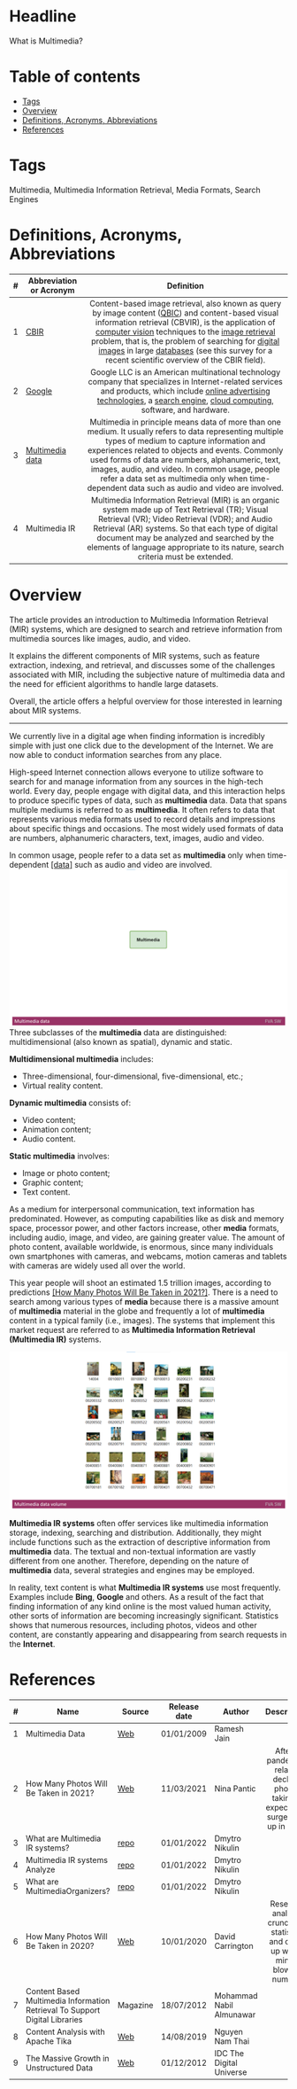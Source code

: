 # Headline
What is Multimedia?

# Table of contents
- [Tags](./MultimediaData_en.md#tags)
- [Overview](./MultimediaData_en.md#overview)
- [Definitions, Acronyms, Abbreviations](./MultimediaData_en.md#definitions-acronyms-abbreviations)
- [References](./MultimediaData_en.md#references)

# Tags
Multimedia, Multimedia Information Retrieval, Media Formats, Search Engines

# Definitions, Acronyms, Abbreviations
| # | Abbreviation or Acronym | Definition     |
| - | ------------------------|:--------------:|
| 1 | [CBIR](https://en.wikipedia.org/wiki/Content-based_image_retrieval)|Content-based image retrieval, also known as query by image content ([QBIC](https://en.wikipedia.org/wiki/Content-based_image_retrieval#QBIC)) and content-based visual information retrieval (CBVIR), is the application of [computer vision](https://en.wikipedia.org/wiki/Computer_vision) techniques to the [image retrieval](https://en.wikipedia.org/wiki/Image_retrieval) problem, that is, the problem of searching for [digital images](https://en.wikipedia.org/wiki/Digital_image) in large [databases](https://en.wikipedia.org/wiki/Database) (see this survey for a recent scientific overview of the CBIR field). |
| 2 | [Google](https://en.wikipedia.org/wiki/Google)| Google LLC is an American multinational technology company that specializes in Internet-related services and products, which include [online advertising technologies](https://en.wikipedia.org/wiki/Online_advertising), a [search engine](https://en.wikipedia.org/wiki/Search_engine), [cloud computing](https://en.wikipedia.org/wiki/Cloud_computing), software, and hardware.|
| 3 | [Multimedia data](https://link.springer.com/referenceworkentry/10.1007%2F978-0-387-39940-9_1008)| Multimedia in principle means data of more than one medium. It usually refers to data representing multiple types of medium to capture information and experiences related to objects and events. Commonly used forms of data are numbers, alphanumeric, text, images, audio, and video. In common usage, people refer a data set as multimedia only when time-dependent data such as audio and video are involved.|
| 4 | Multimedia IR| Multimedia Information Retrieval (MIR) is an organic system made up of Text Retrieval (TR); Visual Retrieval (VR); Video Retrieval (VDR); and Audio Retrieval (AR) systems. So that each type of digital document may be analyzed and searched by the elements of language appropriate to its nature, search criteria must be extended.|

# Overview
The article provides an introduction to Multimedia Information Retrieval (MIR) systems, which are designed to search and retrieve information from multimedia sources like images, audio, and video. 

It explains the different components of MIR systems, such as feature extraction, indexing, and retrieval, and discusses some of the challenges associated with MIR, including the subjective nature of multimedia data and the need for efficient algorithms to handle large datasets. 

Overall, the article offers a helpful overview for those interested in learning about MIR systems. 

---

We currently live in a digital age when finding information is incredibly simple with just one click due to the development of the Internet. 
We are now able to conduct information searches from any place.

High-speed Internet connection allows everyone to utilize software to search for and manage information from any sources in the high-tech world.
Every day, people engage with digital data, and this interaction helps to produce specific types of data, such as **multimedia** data.
Data that spans multiple mediums is referred to as **multimedia**.
It often refers to data that represents various media formats used to record details and impressions about specific things and occasions. 
The most widely used formats of data are numbers, alphanumeric characters, text, images, audio and video.

In common usage, people refer to a data set as **multimedia** only when time-dependent [[data]](https://link.springer.com/referenceworkentry/10.1007%2F978-0-387-39940-9_1008) such as audio and video are involved.
<img src="Images/Multimediadata.gif" alt="Multimediadata.gif"/>
Three subclasses of the **multimedia** data are distinguished: multidimensional (also known as spatial), dynamic and static.

**Multidimensional multimedia** includes:
* Three-dimensional, four-dimensional, five-dimensional, etc.;
* Virtual reality content.

**Dynamic multimedia** consists of:
* Video content;
* Animation content;
* Audio content.

**Static multimedia** involves:
* Image or photo content;
* Graphic content;
* Text content.

As a medium for interpersonal communication, text information has predominated. 
However, as computing capabilities like as disk and memory space, processor power, and other factors increase, other **media** formats, including audio, image, and video, are gaining greater value. 
The amount of photo content, available worldwide, is enormous, since many individuals own smartphones with cameras, and webcams, motion cameras and tablets with cameras are widely used all over the world.

This year people will shoot an estimated 1.5 trillion images, according to predictions [[How Many Photos Will Be Taken in 2021?]](https://blog.mylio.com/how-many-photos-will-be-taken-in-2021-stats/).
There is a need to search among various types of **media** because there is a massive amount of **multimedia** material in the globe and frequently a lot of **multimedia** content in a typical family (i.e., images). 
The systems that implement this market request are referred to as **Multimedia Information Retrieval (Multimedia IR)** systems. 

<img src="Images/Multimediadatavolume.png" alt="Multimediadatavolume.png" />

**Multimedia IR systems** often offer services like multimedia information storage, indexing, searching and distribution.
Additionally, they might include functions such as the extraction of descriptive information from **multimedia** data.
The textual and non-textual information are vastly different from one another.
Therefore, depending on the nature of **multimedia** data, several strategies and engines may be employed. 

In reality, text content is what **Multimedia IR systems** use most frequently.
Examples include **Bing**, **Google** and others.
As a result of the fact that finding information of any kind online is the most valued human activity, other sorts of information are becoming increasingly significant. 
Statistics shows that numerous resources, including photos, videos and other content, are constantly appearing and disappearing from search requests in the **Internet**.

# References
| # | Name                 | Source                | Release date           |  Author                 | Description   |
| - | ---------------------|---------------------- |----------------------- | ----------------------- |:-------------:|
| 1 | Multimedia Data      |[Web](https://link.springer.com/referenceworkentry/10.1007%2F978-0-387-39940-9_1008)| 01/01/2009 | Ramesh Jain |  |
| 2 | How Many Photos Will Be Taken in 2021? |[Web](https://blog.mylio.com/how-many-photos-will-be-taken-in-2021-stats/)| 11/03/2021 |Nina Pantic|After a pandemic-related decline, photo-taking is expected to surge back up in 2021|
| 3 | What are Multimedia IR systems?| [repo](./MultimediaIRSystems_en.md) | 01/01/2022 | Dmytro Nikulin | |
| 4 | Multimedia IR systems Analyze| [repo](./MultimediaIRSystemsAnalyze.md)| 01/01/2022 | Dmytro Nikulin | |
| 5 | What are MultimediaOrganizers?| [repo](./MultimediaOrganizers.md) | 01/01/2022 | Dmytro Nikulin | |
| 6 | How Many Photos Will Be Taken in 2020?|[Web](https://blog.mylio.com/how-many-photos-will-be-taken-in-2020/) | 10/01/2020 | David Carrington | Research analysts crunch the statistics and come up with a mind-blowing number. |
| 7 | Content Based Multimedia Information Retrieval To Support Digital Libraries | Magazine |  18/07/2012 | Mohammad Nabil Almunawar |  |
| 8 | Content Analysis with Apache Tika |[Web](https://www.baeldung.com/apache-tika) | 14/08/2019 | Nguyen Nam Thai       |  |
| 9 | The Massive Growth in Unstructured Data |[Web](https://www.researchgate.net/figure/The-Massive-Growth-in-Unstructured-Data-Source-IDC-The-Digital-Universe-Dec-2012_fig1_322058724)| 01/12/2012 |IDC The Digital Universe | |
